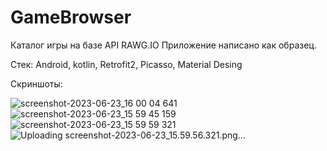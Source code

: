 # GameBrowser
Каталог игры на базе API RAWG.IO
Приложение написано как образец.

Стек: Android, kotlin, Retrofit2, Picasso, Material Desing

Скриншоты:

![screenshot-2023-06-23_16 00 04 641](https://github.com/melle095/GameBrowser/assets/114953027/9e76fc1f-b36b-4120-b3c9-bbc4ccf8be21)
![screenshot-2023-06-23_15 59 45 159](https://github.com/melle095/GameBrowser/assets/114953027/a79f34ed-2704-4073-a958-4c22728447d2)
![screenshot-2023-06-23_15 59 59 321](https://github.com/melle095/GameBrowser/assets/114953027/17262b90-5718-4d4b-afaf-6cb1a4680170)
![Uploading screenshot-2023-06-23_15.59.56.321.png…]()

